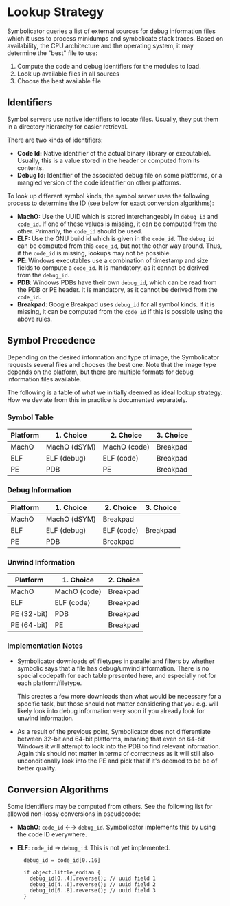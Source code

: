 # Lookup Strategy

Symbolicator queries a list of external sources for debug information files
which it uses to process minidumps and symbolicate stack traces. Based on
availability, the CPU architecture and the operating system, it may determine
the "best" file to use:

1. Compute the code and debug identifiers for the modules to load.
2. Look up available files in all sources
3. Choose the best available file

## Identifiers

Symbol servers use native identifiers to locate files. Usually, they put them in
a directory hierarchy for easier retrieval.

There are two kinds of identifiers:

- **Code Id:** Native identifier of the actual binary (library or executable).
  Usually, this is a value stored in the header or computed from its contents.
- **Debug Id:** Identifier of the associated debug file on some platforms, or a
  mangled version of the code identifier on other platforms.

To look up different symbol kinds, the symbol server uses the following process
to determine the ID (see below for exact conversion algorithms):

- **MachO:** Use the UUID which is stored interchangeably in `debug_id` and
  `code_id`. If one of these values is missing, it can be computed from the
  other. Primarily, the `code_id` should be used.
- **ELF:** Use the GNU build id which is given in the `code_id`. The `debug_id`
  can be computed from this `code_id`, but not the other way around. Thus, if
  the `code_id` is missing, lookups may not be possible.
- **PE**: Windows executables use a combination of timestamp and size fields to
  compute a `code_id`. It is mandatory, as it cannot be derived from the
  `debug_id`.
- **PDB**: Windows PDBs have their own `debug_id`, which can be read from the
  PDB or PE header. It is mandatory, as it cannot be derived from the `code_id`.
- **Breakpad**: Google Breakpad uses `debug_id` for all symbol kinds. If it is
  missing, it can be computed from the `code_id` if this is possible using the
  above rules.

## Symbol Precedence

Depending on the desired information and type of image, the Symbolicator
requests several files and chooses the best one. Note that the image type
depends on the platform, but there are multiple formats for debug information
files available.

The following is a table of what we initially deemed as ideal lookup strategy.
How we deviate from this in practice is documented separately.

### Symbol Table

| Platform | 1. Choice    | 2. Choice    | 3. Choice |
| -------- | ------------ | ------------ | --------- |
| MachO    | MachO (dSYM) | MachO (code) | Breakpad  |
| ELF      | ELF (debug)  | ELF (code)   | Breakpad  |
| PE       | PDB          | PE           | Breakpad  |

### Debug Information

| Platform | 1. Choice    | 2. Choice  | 3. Choice |
| -------- | ------------ | ---------- | --------- |
| MachO    | MachO (dSYM) | Breakpad   |
| ELF      | ELF (debug)  | ELF (code) | Breakpad  |
| PE       | PDB          | Breakpad   |

### Unwind Information

| Platform    | 1. Choice    | 2. Choice |
| ----------- | ------------ | --------- |
| MachO       | MachO (code) | Breakpad  |
| ELF         | ELF (code)   | Breakpad  |
| PE (32-bit) | PDB          | Breakpad  |
| PE (64-bit) | PE           | Breakpad  |

### Implementation Notes

- Symbolicator downloads _all_ filetypes in parallel and filters by whether
  symbolic says that a file has debug/unwind information. There is no special
  codepath for each table presented here, and especially not for each
  platform/filetype.

  This creates a few more downloads than what would be necessary for a specific
  task, but those should not matter considering that you e.g. will likely look
  into debug information very soon if you already look for unwind information.

- As a result of the previous point, Symbolicator does not differentiate between
  32-bit and 64-bit platforms, meaning that even on 64-bit Windows it will
  attempt to look into the PDB to find relevant information. Again this should
  not matter in terms of correctness as it will still also unconditionally look
  into the PE and pick that if it's deemed to be be of better quality.

## Conversion Algorithms

Some identifiers may be computed from others. See the following list for allowed
non-lossy conversions in pseudocode:

- **MachO**: `code_id` ←→ `debug_id`. Symbolicator implements this by using the
  code ID everywhere.

- **ELF**: `code_id` → `debug_id`. This is not yet implemented.

        debug_id = code_id[0..16]

        if object.little_endian {
          debug_id[0..4].reverse(); // uuid field 1
          debug_id[4..6].reverse(); // uuid field 2
          debug_id[6..8].reverse(); // uuid field 3
        }
